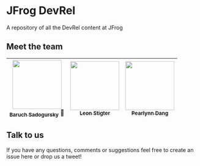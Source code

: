 # JFrog DevRel

A repository of all the DevRel content at JFrog

## Meet the team

| [<img src="https://avatars3.githubusercontent.com/u/247332?s=400&v=4" width="128px;"/><br /><sub><b>Baruch Sadogursky</b></sub>](https://twitter.com/jbaruch) :tophat: | [<img src="https://avatars1.githubusercontent.com/u/8568280?s=460&v=4" width="128px;"/><br /><sub><b>Leon Stigter</b></sub>](https://twitter.com/leonstigter) | [<img src="https://ca.slack-edge.com/T0R5JH9BQ-U37NUDTQB-d3110a735425-72" width="128px;"/><br /><sub><b>Pearlynn Dang</b></sub>](https://twitter.com/dangpearlynn) |
| :---: | :---: | :--: |

## Talk to us

If you have any questions, comments or suggestions feel free to create an issue here or drop us a tweet!